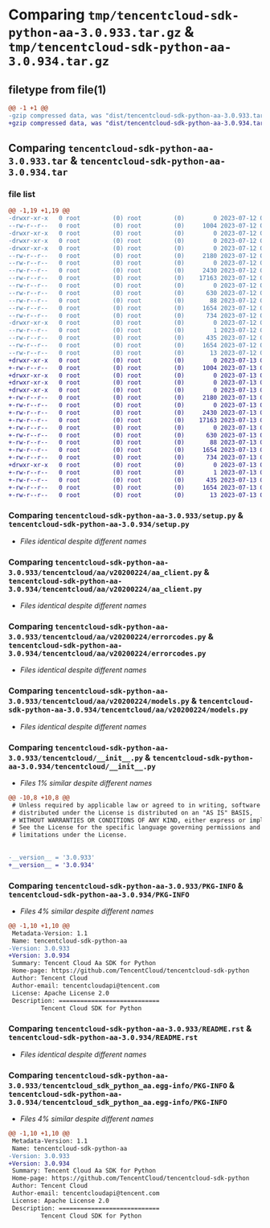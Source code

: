 # Comparing `tmp/tencentcloud-sdk-python-aa-3.0.933.tar.gz` & `tmp/tencentcloud-sdk-python-aa-3.0.934.tar.gz`

## filetype from file(1)

```diff
@@ -1 +1 @@
-gzip compressed data, was "dist/tencentcloud-sdk-python-aa-3.0.933.tar", last modified: Wed Jul 12 00:17:51 2023, max compression
+gzip compressed data, was "dist/tencentcloud-sdk-python-aa-3.0.934.tar", last modified: Thu Jul 13 00:13:41 2023, max compression
```

## Comparing `tencentcloud-sdk-python-aa-3.0.933.tar` & `tencentcloud-sdk-python-aa-3.0.934.tar`

### file list

```diff
@@ -1,19 +1,19 @@
-drwxr-xr-x   0 root         (0) root         (0)        0 2023-07-12 00:17:51.000000 tencentcloud-sdk-python-aa-3.0.933/
--rw-r--r--   0 root         (0) root         (0)     1004 2023-07-12 00:17:51.000000 tencentcloud-sdk-python-aa-3.0.933/setup.py
-drwxr-xr-x   0 root         (0) root         (0)        0 2023-07-12 00:17:51.000000 tencentcloud-sdk-python-aa-3.0.933/tencentcloud/
-drwxr-xr-x   0 root         (0) root         (0)        0 2023-07-12 00:17:51.000000 tencentcloud-sdk-python-aa-3.0.933/tencentcloud/aa/
-drwxr-xr-x   0 root         (0) root         (0)        0 2023-07-12 00:17:51.000000 tencentcloud-sdk-python-aa-3.0.933/tencentcloud/aa/v20200224/
--rw-r--r--   0 root         (0) root         (0)     2180 2023-07-12 00:17:51.000000 tencentcloud-sdk-python-aa-3.0.933/tencentcloud/aa/v20200224/aa_client.py
--rw-r--r--   0 root         (0) root         (0)        0 2023-07-12 00:17:51.000000 tencentcloud-sdk-python-aa-3.0.933/tencentcloud/aa/v20200224/__init__.py
--rw-r--r--   0 root         (0) root         (0)     2430 2023-07-12 00:17:51.000000 tencentcloud-sdk-python-aa-3.0.933/tencentcloud/aa/v20200224/errorcodes.py
--rw-r--r--   0 root         (0) root         (0)    17163 2023-07-12 00:17:51.000000 tencentcloud-sdk-python-aa-3.0.933/tencentcloud/aa/v20200224/models.py
--rw-r--r--   0 root         (0) root         (0)        0 2023-07-12 00:17:51.000000 tencentcloud-sdk-python-aa-3.0.933/tencentcloud/aa/__init__.py
--rw-r--r--   0 root         (0) root         (0)      630 2023-07-12 00:17:51.000000 tencentcloud-sdk-python-aa-3.0.933/tencentcloud/__init__.py
--rw-r--r--   0 root         (0) root         (0)       88 2023-07-12 00:17:51.000000 tencentcloud-sdk-python-aa-3.0.933/setup.cfg
--rw-r--r--   0 root         (0) root         (0)     1654 2023-07-12 00:17:51.000000 tencentcloud-sdk-python-aa-3.0.933/PKG-INFO
--rw-r--r--   0 root         (0) root         (0)      734 2023-07-12 00:17:51.000000 tencentcloud-sdk-python-aa-3.0.933/README.rst
-drwxr-xr-x   0 root         (0) root         (0)        0 2023-07-12 00:17:51.000000 tencentcloud-sdk-python-aa-3.0.933/tencentcloud_sdk_python_aa.egg-info/
--rw-r--r--   0 root         (0) root         (0)        1 2023-07-12 00:17:51.000000 tencentcloud-sdk-python-aa-3.0.933/tencentcloud_sdk_python_aa.egg-info/dependency_links.txt
--rw-r--r--   0 root         (0) root         (0)      435 2023-07-12 00:17:51.000000 tencentcloud-sdk-python-aa-3.0.933/tencentcloud_sdk_python_aa.egg-info/SOURCES.txt
--rw-r--r--   0 root         (0) root         (0)     1654 2023-07-12 00:17:51.000000 tencentcloud-sdk-python-aa-3.0.933/tencentcloud_sdk_python_aa.egg-info/PKG-INFO
--rw-r--r--   0 root         (0) root         (0)       13 2023-07-12 00:17:51.000000 tencentcloud-sdk-python-aa-3.0.933/tencentcloud_sdk_python_aa.egg-info/top_level.txt
+drwxr-xr-x   0 root         (0) root         (0)        0 2023-07-13 00:13:41.000000 tencentcloud-sdk-python-aa-3.0.934/
+-rw-r--r--   0 root         (0) root         (0)     1004 2023-07-13 00:13:40.000000 tencentcloud-sdk-python-aa-3.0.934/setup.py
+drwxr-xr-x   0 root         (0) root         (0)        0 2023-07-13 00:13:41.000000 tencentcloud-sdk-python-aa-3.0.934/tencentcloud/
+drwxr-xr-x   0 root         (0) root         (0)        0 2023-07-13 00:13:41.000000 tencentcloud-sdk-python-aa-3.0.934/tencentcloud/aa/
+drwxr-xr-x   0 root         (0) root         (0)        0 2023-07-13 00:13:41.000000 tencentcloud-sdk-python-aa-3.0.934/tencentcloud/aa/v20200224/
+-rw-r--r--   0 root         (0) root         (0)     2180 2023-07-13 00:13:40.000000 tencentcloud-sdk-python-aa-3.0.934/tencentcloud/aa/v20200224/aa_client.py
+-rw-r--r--   0 root         (0) root         (0)        0 2023-07-13 00:13:40.000000 tencentcloud-sdk-python-aa-3.0.934/tencentcloud/aa/v20200224/__init__.py
+-rw-r--r--   0 root         (0) root         (0)     2430 2023-07-13 00:13:40.000000 tencentcloud-sdk-python-aa-3.0.934/tencentcloud/aa/v20200224/errorcodes.py
+-rw-r--r--   0 root         (0) root         (0)    17163 2023-07-13 00:13:40.000000 tencentcloud-sdk-python-aa-3.0.934/tencentcloud/aa/v20200224/models.py
+-rw-r--r--   0 root         (0) root         (0)        0 2023-07-13 00:13:40.000000 tencentcloud-sdk-python-aa-3.0.934/tencentcloud/aa/__init__.py
+-rw-r--r--   0 root         (0) root         (0)      630 2023-07-13 00:13:40.000000 tencentcloud-sdk-python-aa-3.0.934/tencentcloud/__init__.py
+-rw-r--r--   0 root         (0) root         (0)       88 2023-07-13 00:13:41.000000 tencentcloud-sdk-python-aa-3.0.934/setup.cfg
+-rw-r--r--   0 root         (0) root         (0)     1654 2023-07-13 00:13:41.000000 tencentcloud-sdk-python-aa-3.0.934/PKG-INFO
+-rw-r--r--   0 root         (0) root         (0)      734 2023-07-13 00:13:40.000000 tencentcloud-sdk-python-aa-3.0.934/README.rst
+drwxr-xr-x   0 root         (0) root         (0)        0 2023-07-13 00:13:41.000000 tencentcloud-sdk-python-aa-3.0.934/tencentcloud_sdk_python_aa.egg-info/
+-rw-r--r--   0 root         (0) root         (0)        1 2023-07-13 00:13:41.000000 tencentcloud-sdk-python-aa-3.0.934/tencentcloud_sdk_python_aa.egg-info/dependency_links.txt
+-rw-r--r--   0 root         (0) root         (0)      435 2023-07-13 00:13:41.000000 tencentcloud-sdk-python-aa-3.0.934/tencentcloud_sdk_python_aa.egg-info/SOURCES.txt
+-rw-r--r--   0 root         (0) root         (0)     1654 2023-07-13 00:13:41.000000 tencentcloud-sdk-python-aa-3.0.934/tencentcloud_sdk_python_aa.egg-info/PKG-INFO
+-rw-r--r--   0 root         (0) root         (0)       13 2023-07-13 00:13:41.000000 tencentcloud-sdk-python-aa-3.0.934/tencentcloud_sdk_python_aa.egg-info/top_level.txt
```

### Comparing `tencentcloud-sdk-python-aa-3.0.933/setup.py` & `tencentcloud-sdk-python-aa-3.0.934/setup.py`

 * *Files identical despite different names*

### Comparing `tencentcloud-sdk-python-aa-3.0.933/tencentcloud/aa/v20200224/aa_client.py` & `tencentcloud-sdk-python-aa-3.0.934/tencentcloud/aa/v20200224/aa_client.py`

 * *Files identical despite different names*

### Comparing `tencentcloud-sdk-python-aa-3.0.933/tencentcloud/aa/v20200224/errorcodes.py` & `tencentcloud-sdk-python-aa-3.0.934/tencentcloud/aa/v20200224/errorcodes.py`

 * *Files identical despite different names*

### Comparing `tencentcloud-sdk-python-aa-3.0.933/tencentcloud/aa/v20200224/models.py` & `tencentcloud-sdk-python-aa-3.0.934/tencentcloud/aa/v20200224/models.py`

 * *Files identical despite different names*

### Comparing `tencentcloud-sdk-python-aa-3.0.933/tencentcloud/__init__.py` & `tencentcloud-sdk-python-aa-3.0.934/tencentcloud/__init__.py`

 * *Files 1% similar despite different names*

```diff
@@ -10,8 +10,8 @@
 # Unless required by applicable law or agreed to in writing, software
 # distributed under the License is distributed on an "AS IS" BASIS,
 # WITHOUT WARRANTIES OR CONDITIONS OF ANY KIND, either express or implied.
 # See the License for the specific language governing permissions and
 # limitations under the License.
 
 
-__version__ = '3.0.933'
+__version__ = '3.0.934'
```

### Comparing `tencentcloud-sdk-python-aa-3.0.933/PKG-INFO` & `tencentcloud-sdk-python-aa-3.0.934/PKG-INFO`

 * *Files 4% similar despite different names*

```diff
@@ -1,10 +1,10 @@
 Metadata-Version: 1.1
 Name: tencentcloud-sdk-python-aa
-Version: 3.0.933
+Version: 3.0.934
 Summary: Tencent Cloud Aa SDK for Python
 Home-page: https://github.com/TencentCloud/tencentcloud-sdk-python
 Author: Tencent Cloud
 Author-email: tencentcloudapi@tencent.com
 License: Apache License 2.0
 Description: ============================
         Tencent Cloud SDK for Python
```

### Comparing `tencentcloud-sdk-python-aa-3.0.933/README.rst` & `tencentcloud-sdk-python-aa-3.0.934/README.rst`

 * *Files identical despite different names*

### Comparing `tencentcloud-sdk-python-aa-3.0.933/tencentcloud_sdk_python_aa.egg-info/PKG-INFO` & `tencentcloud-sdk-python-aa-3.0.934/tencentcloud_sdk_python_aa.egg-info/PKG-INFO`

 * *Files 4% similar despite different names*

```diff
@@ -1,10 +1,10 @@
 Metadata-Version: 1.1
 Name: tencentcloud-sdk-python-aa
-Version: 3.0.933
+Version: 3.0.934
 Summary: Tencent Cloud Aa SDK for Python
 Home-page: https://github.com/TencentCloud/tencentcloud-sdk-python
 Author: Tencent Cloud
 Author-email: tencentcloudapi@tencent.com
 License: Apache License 2.0
 Description: ============================
         Tencent Cloud SDK for Python
```

